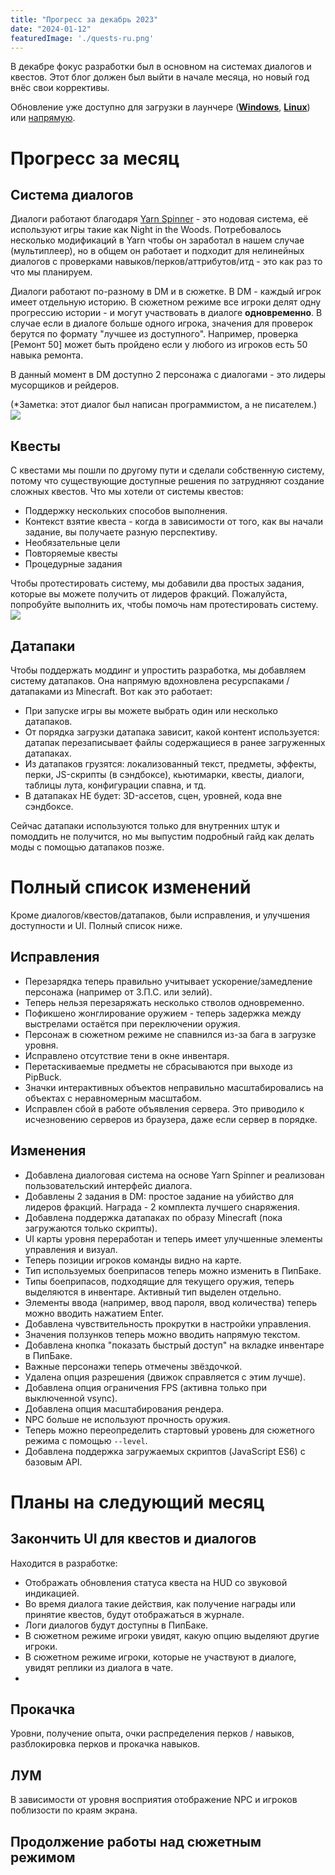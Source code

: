 ```yaml
---
title: "Прогресс за декабрь 2023"
date: "2024-01-12"
featuredImage: './quests-ru.png'
---
```


В декабре фокус разработки был в основном на системах диалогов и квестов. Этот блог должен был выйти в начале месяца, но новый год внёс свои коррективы.  

Обновление уже доступно для загрузки в лаунчере ([**Windows**](https://github.com/Megaspell/MegaspellLauncher/releases/latest/download/Megaspell-Launcher-Installer.exe), [**Linux**](https://github.com/Megaspell/MegaspellLauncher/releases/latest/download/Megaspell-Launcher.AppImage)) или [напрямую](https://github.com/Megaspell/Megaspell-Releases).

# Прогресс за месяц

## Система диалогов
Диалоги работают благодаря [Yarn Spinner](https://yarnspinner.dev/) - это нодовая система, её используют игры такие как Night in the Woods.
Потребовалось несколько модификаций в Yarn чтобы он заработал в нашем случае (мультиплеер), но в общем он работает и подходит для нелинейных диалогов с проверками навыков/перков/аттрибутов/итд - это как раз то что мы планируем.

Диалоги работают по-разному в DM и в сюжетке. В DM - каждый игрок имеет отдельную историю. В сюжетном режиме все игроки делят одну прогрессию истории - и могут участвовать в диалоге **одновременно**.
В случае если в диалоге больше одного игрока, значения для проверок берутся по формату "лучшее из доступного". Например, проверка [Ремонт 50] может быть пройдено если у любого из игроков есть 50 навыка ремонта.

В данный момент в DM доступно 2 персонажа с диалогами - это лидеры мусорщиков и рейдеров.

(*Заметка: этот диалог был написан программистом, а не писателем.)
![](./dialogue-ru.png)

## Квесты
С квестами мы пошли по другому пути и сделали собственную систему, потому что существующие доступные решения по затрудняют создание сложных квестов.
Что мы хотели от системы квестов:
- Поддержку нескольких способов выполнения.
- Контекст взятие квеста - когда в зависимости от того, как вы начали задание, вы получаете разную перспективу.
- Необязательные цели
- Повторяемые квесты
- Процедурные задания

Чтобы протестировать систему, мы добавили два простых задания, которые вы можете получить от лидеров фракций. Пожалуйста, попробуйте выполнить их, чтобы помочь нам протестировать систему.
![](./quests-ru.png)

## Датапаки
Чтобы поддержать моддинг и упростить разработка, мы добавляем систему датапаков. Она напрямую вдохновлена ресурспаками / датапаками из Minecraft.
Вот как это работает:
- При запуске игры вы можете выбрать один или несколько датапаков.
- От порядка загрузки датапака зависит, какой контент используется: датапак перезаписывает файлы содержащиеся в ранее загруженных датапаках.
- Из датапаков грузятся: локализованный текст, предметы, эффекты, перки, JS-скрипты (в сэндбоксе), кьютимарки, квесты, диалоги, таблицы лута, конфигурации спавна, и тд.
- В датапаках НЕ будет: 3D-ассетов, сцен, уровней, кода вне сэндбоксе.

Сейчас датапаки используются только для внутренних штук и помоддить не получится, но мы выпустим подробный гайд как делать моды с помощью датапаков позже.

# Полный список изменений 
Кроме диалогов/квестов/датапаков, были исправления, и улучшения доступности и UI. Полный список ниже.

## Исправления
- Перезарядка теперь правильно учитывает ускорение/замедление персонажа (например от З.П.С. или зелий).
- Теперь нельзя перезаряжать несколько стволов одновременно.
- Пофикшено жонглирование оружием - теперь задержка между выстрелами остаётся при переключении оружия.
- Персонаж в сюжетном режиме не спавнился из-за бага в загрузке уровня.
- Исправлено отсутствие тени в окне инвентаря.
- Перетаскиваемые предметы не сбрасываются при выходе из PipBuck.
- Значки интерактивных объектов неправильно масштабировались на объектах с неравномерным масштабом.
- Исправлен сбой в работе объявления сервера. Это приводило к исчезновению серверов из браузера, даже если сервер в порядке.

## Изменения
- Добавлена диалоговая система на основе Yarn Spinner и реализован пользовательский интерфейс диалога.
- Добавлены 2 задания в DM: простое задание на убийство для лидеров фракций. Награда - 2 комплекта лучшего снаряжения.
- Добавлена поддержка датапаках по образу Minecraft (пока загружаются только скрипты).
- UI карты уровня переработан и теперь имеет улучшенные элементы управления и визуал.
- Теперь позиции игроков команды видно на карте.
- Тип используемых боеприпасов теперь можно изменить в ПипБаке.
- Типы боеприпасов, подходящие для текущего оружия, теперь выделяются в инвентаре. Активный тип выделен отдельно.
- Элементы ввода (например, ввод пароля, ввод количества) теперь можно вводить нажатием Enter.
- Добавлена чувствительность прокрутки в настройки управления.
- Значения ползунков теперь можно вводить напрямую текстом.
- Добавлена кнопка "показать быстрый доступ" на вкладке инвентаре в ПипБаке.
- Важные персонажи теперь отмечены звёздочкой.
- Удалена опция разрешения (движок справляется с этим лучше).
- Добавлена опция ограничения FPS (активна только при выключенной vsync).
- Добавлена опция масштабирования рендера.
- NPC больше не используют прочность оружия.
- Теперь можно переопределить стартовый уровень для сюжетного режима с помощью `--level`.
- Добавлена поддержка загружаемых скриптов (JavaScript ES6) с базовым API.

# Планы на следующий месяц

## Закончить UI для квестов и диалогов
Находится в разработке:
- Отображать обновления статуса квеста на HUD со звуковой индикацией.
- Во время диалога такие действия, как получение награды или принятие квестов, будут отображаться в журнале.
- Логи диалогов будут доступны в ПипБаке.
- В сюжетном режиме игроки увидят, какую опцию выделяют другие игроки.
- В сюжетном режиме игроки, которые не участвуют в диалоге, увидят реплики из диалога в чате.
- 
## Прокачка
Уровни, получение опыта, очки распределения перков / навыков, разблокировка перков и прокачка навыков.

## ЛУМ
В зависимости от уровня восприятия отображение NPC и игроков поблизости по краям экрана.

## Продолжение работы над сюжетным режимом